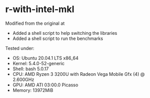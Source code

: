 # r-with-intel-mkl

Modified from the original at

- Added a shell script to help switching the libraries
- Added a shell script to run the benchmarks

Tested under:

- OS: Ubuntu 20.04.1 LTS x86_64 
- Kernel: 5.4.0-52-generic 
- Shell: bash 5.0.17 
- CPU: AMD Ryzen 3 3200U with Radeon Vega Mobile Gfx (4) @ 2.600GHz 
- GPU: AMD ATI 03:00.0 Picasso 
- Memory: 13972MiB 
